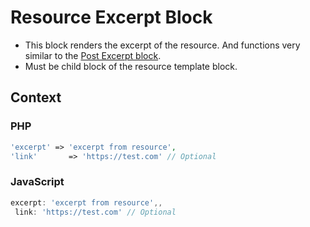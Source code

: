 # Resource Excerpt Block

- This block renders the excerpt of the resource. And functions very similar to the [Post Excerpt block](https://wordpress.org/documentation/article/post-excerpt-block/ "Post Excerpt block").
- Must be child block of the resource template block.

## Context

### PHP
```php
'excerpt' => 'excerpt from resource',
'link'       => 'https://test.com' // Optional
```

### JavaScript
```javascript
excerpt: 'excerpt from resource',,
 link: 'https://test.com' // Optional
```

